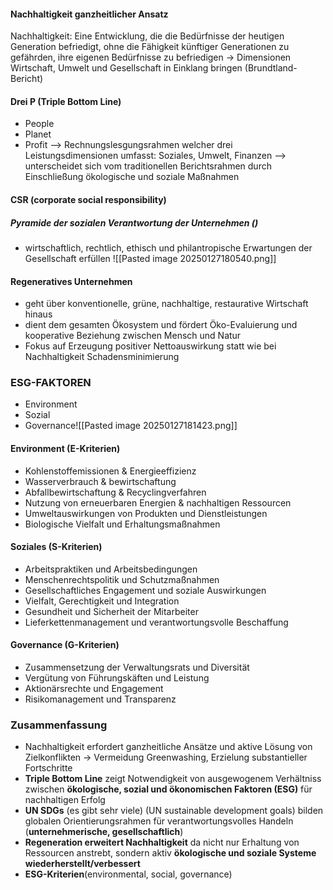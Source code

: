 #### Nachhaltigkeit ganzheitlicher Ansatz
Nachhaltigkeit: Eine Entwicklung, die die Bedürfnisse der heutigen Generation befriedigt, ohne die Fähigkeit künftiger Generationen zu gefährden, ihre eigenen Bedürfnisse zu befriedigen
-> Dimensionen Wirtschaft, Umwelt und Gesellschaft in Einklang bringen
(Brundtland-Bericht)

#### Drei P (Triple Bottom Line)
- People 
- Planet
- Profit
--> Rechnungslesgungsrahmen welcher drei Leistungsdimensionen umfasst: Soziales, Umwelt, Finanzen
--> unterscheidet sich vom traditionellen Berichtsrahmen durch Einschließung ökologische und soziale Maßnahmen
#### CSR (corporate social responsibility)
##### Pyramide der sozialen Verantwortung der Unternehmen ()
- wirtschaftlich, rechtlich, ethisch und philantropische Erwartungen der Gesellschaft erfüllen
![[Pasted image 20250127180540.png]]
#### Regeneratives Unternehmen 
- geht über konventionelle, grüne, nachhaltige, restaurative Wirtschaft hinaus
- dient dem gesamten Ökosystem und fördert Öko-Evaluierung und kooperative Beziehung zwischen Mensch und Natur
- Fokus auf Erzeugung positiver Nettoauswirkung statt wie bei Nachhaltigkeit Schadensminimierung 

### ESG-FAKTOREN
- Environment
- Sozial
- Governance![[Pasted image 20250127181423.png]]

#### Environment (E-Kriterien)
- Kohlenstoffemissionen & Energieeffizienz
- Wasserverbrauch & bewirtschaftung
- Abfallbewirtschaftung & Recyclingverfahren
- Nutzung von erneuerbaren Energien & nachhaltigen Ressourcen
- Umweltauswirkungen von Produkten und Dienstleistungen 
- Biologische Vielfalt und Erhaltungsmaßnahmen

#### Soziales (S-Kriterien)
- Arbeitspraktiken und Arbeitsbedingungen 
- Menschenrechtspolitik und Schutzmaßnahmen
- Gesellschaftliches Engagement und soziale Auswirkungen
- Vielfalt, Gerechtigkeit und Integration
- Gesundheit und Sicherheit der Mitarbeiter
- Lieferkettenmanagement und verantwortungsvolle Beschaffung

#### Governance (G-Kriterien)
- Zusammensetzung der Verwaltungsrats und Diversität
- Vergütung von Führungskäften und Leistung
- Aktionärsrechte und Engagement
- Risikomanagement und Transparenz
### Zusammenfassung
- Nachhaltigkeit erfordert ganzheitliche Ansätze und aktive Lösung von Zielkonflikten -> Vermeidung Greenwashing, Erzielung substantieller Fortschritte
- **Triple Bottom Line** zeigt Notwendigkeit von ausgewogenem Verhältniss zwischen **ökologische, sozial und ökonomischen Faktoren (ESG)** für nachhaltigen Erfolg
- **UN SDGs** (es gibt sehr viele) (UN sustainable development goals) bilden globalen Orientierungsrahmen für verantwortungsvolles Handeln (**unternehmerische, gesellschaftlich**)
- **Regeneration erweitert Nachhaltigkeit** da nicht nur Erhaltung von Ressourcen anstrebt, sondern aktiv **ökologische und soziale Systeme wiederherstellt/verbessert**
- **ESG-Kriterien**(environmental, social, governance)

